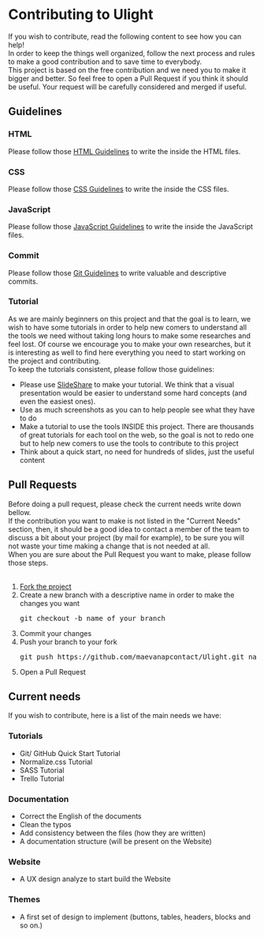 # Contributing to Ulight

If you wish to contribute, read the following content to see how you can help! <br>
In order to keep the things well organized, follow the next process and rules to make a good contribution and to save time to everybody.<br>
This project is based on the free contribution and we need you to make it bigger and better. So feel free to open a Pull Request if you think it should be useful. Your request will be carefully considered and merged if useful.<br>

## Guidelines
### HTML
Please follow those <a href="https://udacity.github.io/frontend-nanodegree-styleguide/">HTML Guidelines</a> to write the inside the HTML files.

### CSS
Please follow those <a href="https://udacity.github.io/frontend-nanodegree-styleguide/css.html">CSS Guidelines</a> to write the inside the CSS files.

### JavaScript
Please follow those <a href="https://udacity.github.io/frontend-nanodegree-styleguide/javascript.html">JavaScript Guidelines</a> to write the inside the JavaScript files.

### Commit
Please follow those <a href="https://udacity.github.io/git-styleguide/">Git Guidelines</a> to write valuable and descriptive commits.

### Tutorial
As we are mainly beginners on this project and that the goal is to learn, we wish to have some tutorials in order to help new comers to understand all the tools we need without taking long hours to make some researches and feel lost. Of course we encourage you to make your own researches, but it is interesting as well to find here everything you need to start working on the project and contributing. <br>
To keep the tutorials consistent, please follow those guidelines:
<ul>
  <li>Please use <a href="https://fr.slideshare.net/">SlideShare</a> to make your tutorial. We think that a visual presentation would be easier to understand some hard concepts (and even the easiest ones).</li>
  <li>Use as much screenshots as you can to help people see what they have to do</li>
  <li>Make a tutorial to use the tools INSIDE this project. There are thousands of great tutorials for each tool on the web, so the goal is not to redo one but to help new comers to use the tools to contribute to this project</li>
  <li>Think about a quick start, no need for hundreds of slides, just the useful content</li>
</ul>

## Pull Requests
Before doing a pull request, please check the current needs write down bellow. <br>
If the contribution you want to make is not listed in the "Current Needs" section, then, it should be a good idea to contact a member of the team to discuss a bit about your project (by mail for example), to be sure you will not waste your time making a change that is not needed at all. <br>
When you are sure about the Pull Request you want to make, please follow those steps. <br><br>
<ol>
  <li><a href="https://help.github.com/articles/fork-a-repo/">Fork the project</a></li>
  <li>Create a new branch with a descriptive name in order to make the changes you want
  <pre>git checkout -b name_of_your_branch</pre></li>
  <li>Commit your changes</li>
  <li>Push your branch to your fork
  <pre>git push https://github.com/maevanapcontact/Ulight.git name_of_your_branch</pre></li>
  <li>Open a Pull Request</li>
</ol>

## Current needs
If you wish to contribute, here is a list of the main needs we have:

### Tutorials
<ul>
  <li>Git/ GitHub Quick Start Tutorial</li>
  <li>Normalize.css Tutorial</li>
  <li>SASS Tutorial</li>
  <li>Trello Tutorial</li>
</ul>

### Documentation
<ul>
  <li>Correct the English of the documents</li>
  <li>Clean the typos</li>
  <li>Add consistency between the files (how they are written)</li>
  <li>A documentation structure (will be present on the Website)</li>
</ul>

### Website
<ul>
  <li>A UX design analyze to start build the Website</li>
</ul>

### Themes
<ul>
  <li>A first set of design to implement (buttons, tables, headers, blocks and so on.)</li>
</ul>
